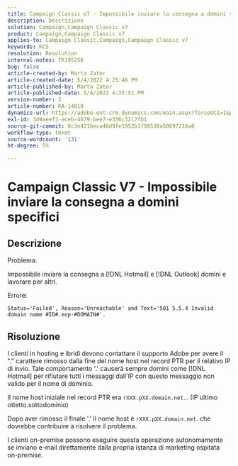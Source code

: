 ```yaml
---
title: Campaign Classic V7 - Impossibile inviare la consegna a domini specifici
description: Descrizione
solution: Campaign,Campaign Classic v7
product: Campaign,Campaign Classic v7
applies-to: Campaign Classic,Campaign,Campaign Classic v7
keywords: KCS
resolution: Resolution
internal-notes: TK195256
bug: false
article-created-by: Marta Zator
article-created-date: 5/4/2022 4:25:46 PM
article-published-by: Marta Zator
article-published-date: 5/4/2022 4:35:51 PM
version-number: 2
article-number: KA-14810
dynamics-url: https://adobe-ent.crm.dynamics.com/main.aspx?forceUCI=1&pagetype=entityrecord&etn=knowledgearticle&id=071673d8-c6cb-ec11-a7b5-6045bd00d4f5
exl-id: 3d9aeef3-eceb-4679-bee7-e356c3217fb1
source-git-commit: 0c3e421beca46d9fe1952b1f98538a50697216a0
workflow-type: tm+mt
source-wordcount: '131'
ht-degree: 5%

---
```


# Campaign Classic V7 - Impossibile inviare la consegna a domini specifici

## Descrizione


Problema:

Impossibile inviare la consegna a [!DNL Hotmail] e [!DNL Outlook] domini e lavorare per altri.

Errore:

`Status='Failed', Reason='Unreachable' and Text='501 5.5.4 Invalid domain name #ID#.eop-#DOMAIN#'.`


## Risoluzione


I clienti in hosting e ibridi devono contattare il supporto Adobe per avere il &quot;.&quot; carattere rimosso dalla fine del nome host nel record PTR per il relativo IP di invio. Tale comportamento &#39;.&#39; causerà sempre domini come [!DNL Hotmail] per rifiutare tutti i messaggi dall&#39;IP con questo messaggio non valido per il nome di dominio.

Il nome host iniziale nel record PTR era `rXXX.pXX.domain.net.`. (IP ultimo ottetto.sottodominio)

Dopo aver rimosso il finale &#39;.&#39; Il nome host è `rXXX.pXX.domain.net`. che dovrebbe contribuire a risolvere il problema.

I clienti on-premise possono eseguire questa operazione autonomamente se inviano e-mail direttamente dalla propria istanza di marketing ospitata on-premise.
